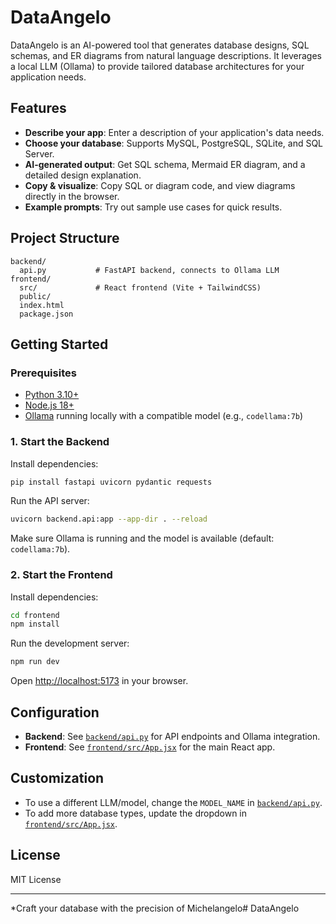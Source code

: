 # DataAngelo

DataAngelo is an AI-powered tool that generates database designs, SQL schemas, and ER diagrams from natural language descriptions. It leverages a local LLM (Ollama) to provide tailored database architectures for your application needs.

## Features

- **Describe your app**: Enter a description of your application's data needs.
- **Choose your database**: Supports MySQL, PostgreSQL, SQLite, and SQL Server.
- **AI-generated output**: Get SQL schema, Mermaid ER diagram, and a detailed design explanation.
- **Copy & visualize**: Copy SQL or diagram code, and view diagrams directly in the browser.
- **Example prompts**: Try out sample use cases for quick results.

## Project Structure

```
backend/
  api.py           # FastAPI backend, connects to Ollama LLM
frontend/
  src/             # React frontend (Vite + TailwindCSS)
  public/
  index.html
  package.json
```

## Getting Started

### Prerequisites

- [Python 3.10+](https://www.python.org/)
- [Node.js 18+](https://nodejs.org/)
- [Ollama](https://ollama.com/) running locally with a compatible model (e.g., `codellama:7b`)

### 1. Start the Backend

Install dependencies:

```sh
pip install fastapi uvicorn pydantic requests
```

Run the API server:

```sh
uvicorn backend.api:app --app-dir . --reload
```

Make sure Ollama is running and the model is available (default: `codellama:7b`).

### 2. Start the Frontend

Install dependencies:

```sh
cd frontend
npm install
```

Run the development server:

```sh
npm run dev
```

Open [http://localhost:5173](http://localhost:5173) in your browser.

## Configuration

- **Backend**: See [`backend/api.py`](backend/api.py) for API endpoints and Ollama integration.
- **Frontend**: See [`frontend/src/App.jsx`](frontend/src/App.jsx) for the main React app.

## Customization

- To use a different LLM/model, change the `MODEL_NAME` in [`backend/api.py`](backend/api.py).
- To add more database types, update the dropdown in [`frontend/src/App.jsx`](frontend/src/App.jsx).

## License

MIT License

---

*Craft your database with the precision of Michelangelo# DataAngelo
